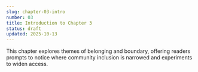 ```yaml
---
slug: chapter-03-intro
number: 03
title: Introduction to Chapter 3
status: draft
updated: 2025-10-13
---
```


This chapter explores themes of belonging and boundary, offering readers prompts to notice where community inclusion is narrowed and experiments to widen access.
